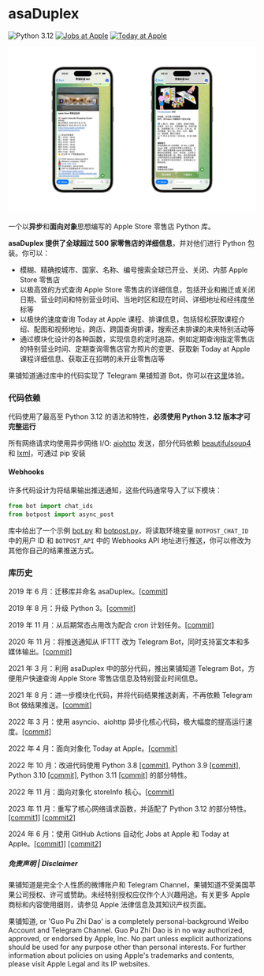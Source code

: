 # asaDuplex
![Python 3.12](https://img.shields.io/badge/python-3.12-blue.svg)
[![Jobs at Apple](https://github.com/junyilou/asaDuplex/actions/workflows/jobs-global.yml/badge.svg)](https://github.com/junyilou/asaDuplex/actions/workflows/jobs-global.yml)
[![Today at Apple](https://github.com/junyilou/asaDuplex/actions/workflows/today-normal.yml/badge.svg)](https://github.com/junyilou/asaDuplex/actions/workflows/today-normal.yml)

![bot](Retail/bot.jpg)

一个以**异步**和**面向对象**思想编写的 Apple Store 零售店 Python 库。

**asaDuplex 提供了全球超过 500 家零售店的详细信息**，并对他们进行 Python 包装。你可以：

* 模糊、精确按城市、国家、名称、编号搜索全球已开业、关闭、内部 Apple Store 零售店
* 以极高效的方式查询 Apple Store 零售店的详细信息，包括开业和搬迁或关闭日期、营业时间和特别营业时间、当地时区和现在时间、详细地址和经纬度坐标等
* 以极快的速度查询 Today at Apple 课程、排课信息，包括轻松获取课程介绍、配图和视频地址，跨店、跨国查询排课，搜索还未排课的未来特别活动等
* 通过模块化设计的各种函数，实现信息的定时追踪，例如定期查询指定零售店的特别营业时间、定期查询零售店官方照片的变更、获取新 Today at Apple 课程详细信息、获取正在招聘的未开业零售店等

果铺知道通过库中的代码实现了 Telegram 果铺知道 Bot，你可以在[这里](https://t.me/guopuzdbot)体验。



### 代码依赖

代码使用了最高至 Python 3.12 的语法和特性，**必须使用 Python 3.12 版本才可完整运行**

所有网络请求均使用异步网络 I/O: [aiohttp](https://github.com/aio-libs/aiohttp) 发送，部分代码依赖 [beautifulsoup4](https://pypi.org/project/beautifulsoup4) 和 [lxml](https://github.com/lxml/lxml)，可通过 pip 安装

#### Webhooks

许多代码设计为将结果输出推送通知，这些代码通常导入了以下模块：

```python
from bot import chat_ids
from botpost import async_post
```

库中给出了一个示例 [bot.py](bot.py) 和 [botpost.py](botpost.py)，将读取环境变量 `BOTPOST_CHAT_ID` 中的用户 ID 和 `BOTPOST_API` 中的 Webhooks API 地址进行推送，你可以修改为其他你自己的结果推送方式。



### 库历史

2019 年 6 月：迁移库并命名 asaDuplex。[[commit]](https://github.com/junyilou/asaduplex/commit/e405a00ab74969a7dcacb719bdab2847e59becb8)

2019 年 8 月：升级 Python 3。[[commit]](https://github.com/junyilou/asaduplex/commit/a6ac48353a318586751e4a7f901c8c4d2692b26d)

2019 年 11 月：从后期常态占用改为配合 cron 计划任务。[[commit]](https://github.com/junyilou/asaduplex/commit/6ca8a09d112fe3a67ac1d28f53ec6446f99b83e7)

2020 年 11 月：将推送通知从 IFTTT 改为 Telegram Bot，同时支持富文本和多媒体输出。[[commit]](https://github.com/junyilou/asaduplex/commit/bd1acf74a33dcb44c2076d1aac67559b547d7a0b)

2021 年 3 月：利用 asaDuplex 中的部分代码，推出果铺知道 Telegram Bot，方便用户快速查询 Apple Store 零售店信息及特别营业时间信息。

2021 年 8 月：进一步模块化代码，并将代码结果推送剥离，不再依赖 Telegram Bot 做结果推送。[[commit]](https://github.com/junyilou/asaduplex/commit/9537444cadaf4b6b989ff26f3b2313f3aaf8c17c)

2022 年 3 月：使用 asyncio、aiohttp 异步化核心代码，极大幅度的提高运行速度。[[commit]](https://github.com/junyilou/asaduplex/commit/6c7e3b729ab1ced4a8ae8888a5930fc55df8319e)

2022 年 4 月：面向对象化 Today at Apple。[[commit]](https://github.com/junyilou/asaduplex/commit/4d98ae7f00312630479243184e715c929afd5b7a)

2022 年 10 月：改进代码使用 Python 3.8 [[commit]](https://github.com/junyilou/asaduplex/commit/2e7511ed22c38b7272f5b3e041ed6d66f8dcf21c), Python 3.9 [[commit]](https://github.com/junyilou/asaduplex/commit/dcfa943e543c157ca14a7e14cf98c98732ffc400), Python 3.10 [[commit]](https://github.com/junyilou/asaduplex/commit/78543f98a8c22b3aa6b93d6bc14d76b5f217e027), Python 3.11 [[commit]](https://github.com/junyilou/asaduplex/commit/9a3cf1cb049f0587b9dbb5a85500b26b6d77704e) 的部分特性。

2022 年 11 月：面向对象化 storeInfo 核心。[[commit]](https://github.com/junyilou/asaduplex/commit/49ee12f2785bd4a12637321abc72808d859e585b)

2023 年 11 月：重写了核心网络请求函数，并适配了 Python 3.12 的部分特性。[[commit1]](https://github.com/junyilou/asaDuplex/commit/3d256965e798e501563120b3133b40883745945d) [[commit2]](https://github.com/junyilou/asaDuplex/commit/26c479a1c2b61bea518893b0f20d82ba18158e3e)

2024 年 6 月：使用 GitHub Actions 自动化 Jobs at Apple 和 Today at Apple。[[commit1]](https://github.com/junyilou/asaDuplex/commit/18f9bb670f4de4809f927fb105b6f2b462f7391a) [[commit2]](https://github.com/junyilou/asaDuplex/commit/515eb0540610ccc509b9a422e863013befd5af80)


##### 免责声明 | Disclaimer

果铺知道是完全个人性质的微博账户和 Telegram Channel，果铺知道不受美国苹果公司授权、许可或赞助。未经特别授权应仅作个人兴趣用途。有关更多 Apple 商标和内容使用细则，请参见 Apple 法律信息及其知识产权页面。

果铺知道, or 'Guo Pu Zhi Dao' is a completely personal-background Weibo Account and Telegram Channel. Guo Pu Zhi Dao is in no way authorized, approved, or endorsed by Apple, Inc. No part unless explicit authorizations should be used for any purpose other than personal interests. For further information about policies on using Apple's trademarks and contents, please visit Apple Legal and its IP websites.
